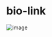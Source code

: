 # bio-link
![image](https://user-images.githubusercontent.com/11624989/182105869-847b065c-161c-4355-8f76-b1d0f7c5001c.png)
